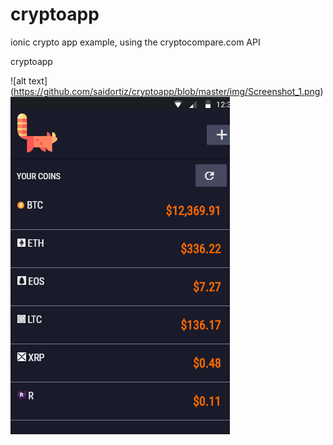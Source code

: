 # cryptoapp
ionic crypto app example, using the cryptocompare.com API

cryptoapp


![alt text] (https://github.com/saidortiz/cryptoapp/blob/master/img/Screenshot_1.png)
![Screenshot](https://github.com/saidortiz/cryptoapp/blob/master/img/Screenshot_1.png)
